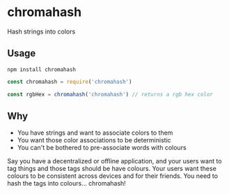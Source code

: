 # chromahash

Hash strings into colors

## Usage

    npm install chromahash

```javascript
const chromahash = require('chromahash')

const rgbHex = chromahash('chromahash') // returns a rgb hex color
```

## Why

* You have strings and want to associate colors to them
* You want those color associations to be deterministic
* You can't be bothered to pre-associate words with colours

Say you have a decentralized or offline application, and your users want to tag
things and those tags should be have colours. Your users want these colours to
be consistent across devices and for their friends. You need to hash the tags
into colours... chromahash!
